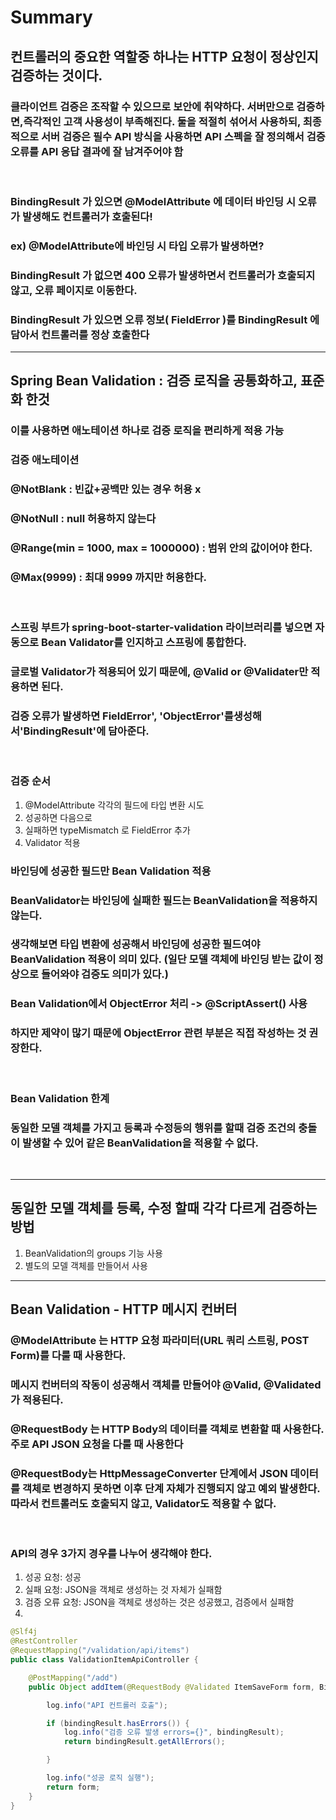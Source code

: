 # Summary
## 컨트롤러의 중요한 역할중 하나는 HTTP 요청이 정상인지 검증하는 것이다.    

### 클라이언트 검증은 조작할 수 있으므로 보안에 취약하다. 서버만으로 검증하면,즉각적인 고객 사용성이 부족해진다. 둘을 적절히 섞어서 사용하되, 최종적으로 서버 검증은 필수 API 방식을 사용하면 API 스펙을 잘 정의해서 검증 오류를 API 응답 결과에 잘 남겨주어야 함
</br>

### BindingResult 가 있으면 @ModelAttribute 에 데이터 바인딩 시 오류가 발생해도 컨트롤러가 호출된다!
### ex) @ModelAttribute에 바인딩 시 타입 오류가 발생하면?
### BindingResult 가 없으면 400 오류가 발생하면서 컨트롤러가 호출되지 않고, 오류 페이지로 이동한다.
### BindingResult 가 있으면 오류 정보( FieldError )를 BindingResult 에 담아서 컨트롤러를 정상 호출한다

------------------
## Spring Bean Validation : 검증 로직을 공통화하고, 표준화 한것
### 이를 사용하면 애노테이션 하나로 검증 로직을 편리하게 적용 가능
### 검증 애노테이션
### @NotBlank : 빈값+공백만 있는 경우 허용 x
### @NotNull : null 허용하지 않는다
### @Range(min = 1000, max = 1000000) : 범위 안의 값이어야 한다.
### @Max(9999) : 최대 9999 까지만 허용한다.
</br>

### 스프링 부트가 spring-boot-starter-validation 라이브러리를 넣으면 자동으로 Bean Validator를 인지하고 스프링에 통합한다.
### 글로벌 Validator가 적용되어 있기 때문에, @Valid or @Validater만 적용하면 된다.
### 검증 오류가 발생하면 FieldError', 'ObjectError'를생성해서'BindingResult'에 담아준다.
</br>

### 검증 순서
1. @ModelAttribute 각각의 필드에 타입 변환 시도
2. 성공하면 다음으로
3. 실패하면 typeMismatch 로 FieldError 추가
4. Validator 적용

### 바인딩에 성공한 필드만 Bean Validation 적용
### BeanValidator는 바인딩에 실패한 필드는 BeanValidation을 적용하지 않는다.
### 생각해보면 타입 변환에 성공해서 바인딩에 성공한 필드여야 BeanValidation 적용이 의미 있다. (일단 모델 객체에 바인딩 받는 값이 정상으로 들어와야 검증도 의미가 있다.)

### Bean Validation에서 ObjectError 처리 -> @ScriptAssert() 사용
### 하지만 제약이 많기 때문에 ObjectError 관련 부분은 직접 작성하는 것 권장한다.
</br>

### Bean Validation 한계
### 동일한 모델 객체를 가지고 등록과 수정등의 행위를 할때 검증 조건의 충돌이 발생할 수 있어 같은 BeanValidation을 적용할 수 없다.
</br>

---

## 동일한 모델 객체를 등록, 수정 할때 각각 다르게 검증하는 방법
1. BeanValidation의 groups 기능 사용
2. 별도의 모델 객체를 만들어서 사용

---
## Bean Validation - HTTP 메시지 컨버터
### @ModelAttribute 는 HTTP 요청 파라미터(URL 쿼리 스트링, POST Form)를 다룰 때 사용한다.
### 메시지 컨버터의 작동이 성공해서 객체를 만들어야 @Valid, @Validated가 적용된다.
### @RequestBody 는 HTTP Body의 데이터를 객체로 변환할 때 사용한다. 주로 API JSON 요청을 다룰 때 사용한다
### @RequestBody는 HttpMessageConverter 단계에서 JSON 데이터를 객체로 변경하지 못하면 이후 단계 자체가 진행되지 않고 예외 발생한다. 따라서 컨트롤러도 호출되지 않고, Validator도 적용할 수 없다.
</br>

### API의 경우 3가지 경우를 나누어 생각해야 한다.
1. 성공 요청: 성공
2. 실패 요청: JSON을 객체로 생성하는 것 자체가 실패함
3. 검증 오류 요청: JSON을 객체로 생성하는 것은 성공했고, 검증에서 실패함
4. 
```java
@Slf4j
@RestController
@RequestMapping("/validation/api/items")
public class ValidationItemApiController {

    @PostMapping("/add")
    public Object addItem(@RequestBody @Validated ItemSaveForm form, BindingResult bindingResult) {

        log.info("API 컨트롤러 호출");

        if (bindingResult.hasErrors()) {
            log.info("검증 오류 발생 errors={}", bindingResult);
            return bindingResult.getAllErrors();

        }

        log.info("성공 로직 실행");
        return form;
    }
}
```
